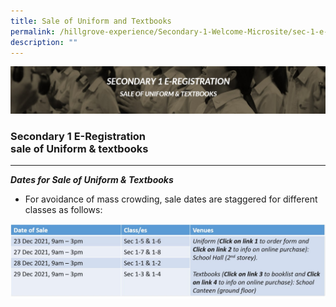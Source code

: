 ```yaml
---
title: Sale of Uniform and Textbooks
permalink: /hillgrove-experience/Secondary-1-Welcome-Microsite/sec-1-e-registraton/sale-of-uniform-textbooks/
description: ""
---
```

![](/images/sec%201%20sale%20of%20uniform%20and%20textbooks.jpg)
### **Secondary 1 E-Registration <br> sale of Uniform & textbooks**
------------------------------------------------------------------------
_**Dates for Sale of Uniform & Textbooks**_

*   For avoidance of mass crowding, sale dates are staggered for different classes as follows:

![](/images/uniform%20and%20textbook.jpg)